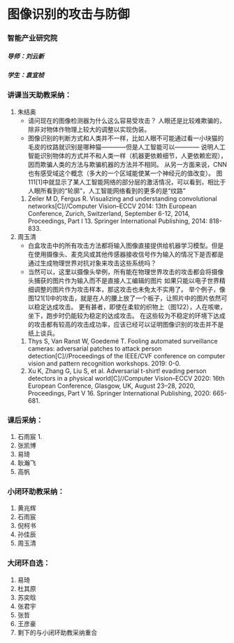 # 图像识别的攻击与防御
### 智能产业研究院 
##### 导师：刘云新
##### 学生：袁宜桢
### 讲课当天助教采纳：
1. 朱结奥
   * 请问现在的图像检测器为什么这么容易受攻击？
   人眼还是比较难欺骗的，除非对物体作物理上较大的调整以实现伪装。
   * 图像识别的判断方式和人类并不一样，比如人眼不可能通过看一小块猫的毛皮的纹路就识别是哪种猫————但是人工智能可以————
   说明人工智能识别物体的方式并不和人类一样（机器更依赖细节，人更依赖宏观），因而欺骗人类的方法与欺骗机器的方法并不相同。
   从另一方面来说，CNN也有感受域这个概念（多大的一个区域能使某一个神经元的值改变）。
   图111[1]中就显示了某人工智能网络的部分层的激活情况，可以看到，相比于人眼所看到的“轮廓”，人工智能网络看到的更多的是“纹路”
   1. Zeiler M D, Fergus R. Visualizing and understanding convolutional networks[C]//Computer Vision–ECCV 2014: 13th European Conference, Zurich, Switzerland, September 6-12, 2014, Proceedings, Part I 13. Springer International Publishing, 2014: 818-833.
2. 周玉清
   * 白盒攻击中的所有攻击方法都将输入图像直接提供给机器学习模型。但是在使用摄像头、麦克风或其他传感器接收信号作为输入的情况下是否都是通过生成物理世界对抗对象来攻击这些系统吗？
   * 当然可以，这里以摄像头举例，所有能在物理世界攻击的攻击都会将摄像头捕获的图片作为输入而不是直接人工编辑的图片
   如果只能以电子世界精细调整的图片作为攻击样本，那这攻击也未免太不实用了。
   举个例子，像图121[1]中的攻击，就是在人的腰上放了一个板子，让照片中的图片依然可以稳定达成攻击。
   更有甚者，即使在柔软的织物上（图122），人在咳嗽，坐下，跑步时仍能较为稳定的达成攻击。
   在这些较为不稳定的环境下达成的攻击都有较高的攻击成功率，应该已经可以证明图像识别的攻击并不是纸上谈兵。
   1. Thys S, Van Ranst W, Goedemé T. Fooling automated surveillance cameras: adversarial patches to attack person detection[C]//Proceedings of the IEEE/CVF conference on computer vision and pattern recognition workshops. 2019: 0-0.
   2. Xu K, Zhang G, Liu S, et al. Adversarial t-shirt! evading person detectors in a physical world[C]//Computer Vision–ECCV 2020: 16th European Conference, Glasgow, UK, August 23–28, 2020, Proceedings, Part V 16. Springer International Publishing, 2020: 665-681.
### 课后采纳：
1. 石雨宸
   1. 
2. 张凯博
3. 易琦
4. 耿瀚飞
5. 高帆
### 小闭环助教采纳：
1. 黄兆辉
2. 石雨宸
3. 倪柯书
4. 孙佳辰
5. 周玉清
### 大闭环自选：
1. 易琦
2. 杜其原
3. 苏奕晗
4. 张君宇
5. 张哲
6. 王彦豪
7. 剩下的与小闭环助教采纳重合
